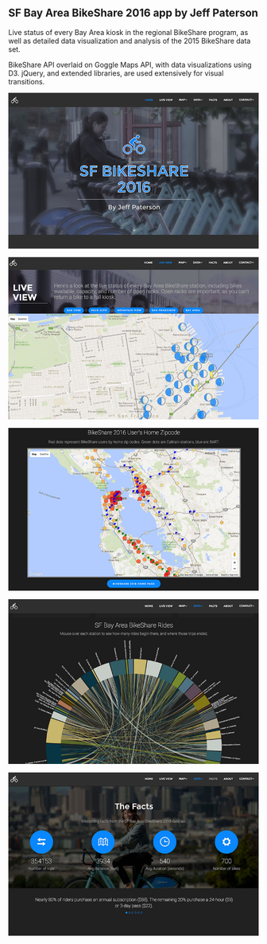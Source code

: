 <h2>SF Bay Area BikeShare 2016 app
by Jeff Paterson
</h2>
<p>
Live status of every Bay Area kiosk in the regional BikeShare program, as well as detailed data visualization and analysis of the 2015 BikeShare data set.
</p>
<p>
BikeShare API overlaid on Goggle Maps API, with data visualizations using D3. jQuery, and extended libraries, are used extensively for visual transitions.
</p>
<p>
<img src="images/screen1.jpg" alt="Screenshot">
</p>
<p>
<img src="images/screen2.jpg" alt="Screenshot">
</p>
<p>
<img src="images/screen3.jpg" alt="Screenshot">
</p>
<p>
<img src="images/screen4.jpg" alt="Screenshot">
</p>
<p>
<img src="images/screen5.jpg" alt="Screenshot">
</p>